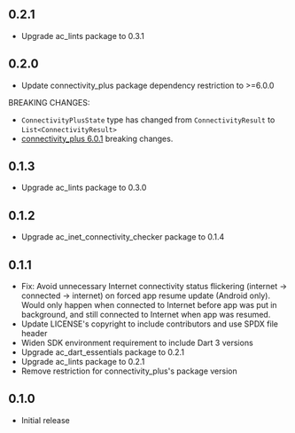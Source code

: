 ## 0.2.1

- Upgrade ac_lints package to 0.3.1

## 0.2.0

- Update connectivity_plus package dependency restriction to >=6.0.0

BREAKING CHANGES:

- `ConnectivityPlusState` type has changed from `ConnectivityResult` to `List<ConnectivityResult>`
- [connectivity_plus 6.0.1](https://pub.dev/packages/connectivity_plus/changelog#601) breaking changes.

## 0.1.3

- Upgrade ac_lints package to 0.3.0

## 0.1.2

- Upgrade ac_inet_connectivity_checker package to 0.1.4

## 0.1.1

- Fix: Avoid unnecessary Internet connectivity status flickering (internet -> connected -> internet) on forced app resume update (Android only). Would only happen when connected to Internet before app was put in background, and still connected to Internet when app was resumed.
- Update LICENSE's copyright to include contributors and use SPDX file header
- Widen SDK environment requirement to include Dart 3 versions
- Upgrade ac_dart_essentials package to 0.2.1
- Upgrade ac_lints package to 0.2.1
- Remove restriction for connectivity_plus's package version

## 0.1.0

- Initial release
